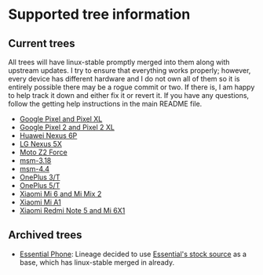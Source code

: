 # Supported tree information

## Current trees

All trees will have linux-stable promptly merged into them along with upstream updates. I try to ensure that everything works properly; however, every device has different hardware and I do not own all of them so it is entirely possible there may be a rogue commit or two. If there is, I am happy to help track it down and either fix it or revert it. If you have any questions, follow the getting help instructions in the main README file.

* [Google Pixel and Pixel XL](marlin.md)
* [Google Pixel 2 and Pixel 2 XL](wahoo.md)
* [Huawei Nexus 6P](angler.md)
* [LG Nexus 5X](bullhead.md)
* [Moto Z2 Force](nash.md)
* [msm-3.18](msm-3.18.md)
* [msm-4.4](msm-4.4.md)
* [OnePlus 3/T](op3.md)
* [OnePlus 5/T](op5.md)
* [Xiaomi Mi 6 and Mi Mix 2](sagit.md)
* [Xiaomi Mi A1](tissot.md)
* [Xiaomi Redmi Note 5 and Mi 6X1](whyred.md)

## Archived trees

* [Essential Phone](mata.md): Lineage decided to use [Essential's stock source](https://github.com/EssentialOpenSource/linux) as a base, which has linux-stable merged in already.
